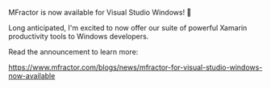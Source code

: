 MFractor is now available for Visual Studio Windows! 🥳

Long anticipated, I'm excited to now offer our suite of powerful Xamarin productivity tools to Windows developers.

Read the announcement to learn more:

https://www.mfractor.com/blogs/news/mfractor-for-visual-studio-windows-now-available
